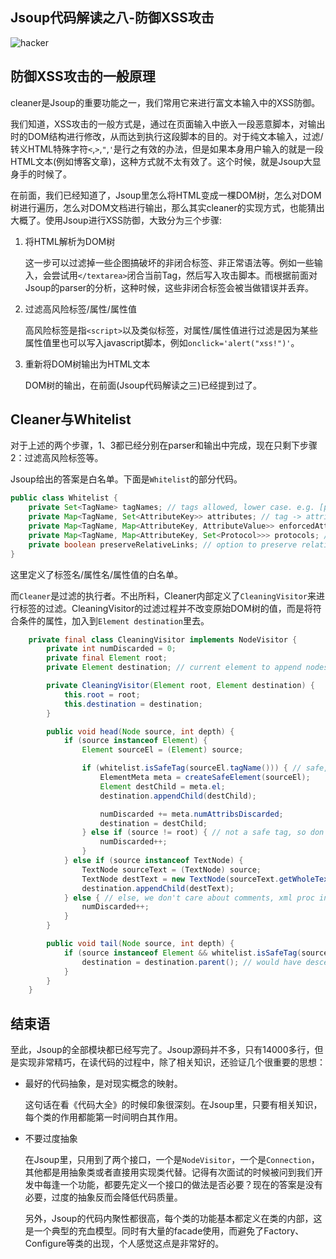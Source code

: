 Jsoup代码解读之八-防御XSS攻击
--------
![hacker][1]

## 防御XSS攻击的一般原理

cleaner是Jsoup的重要功能之一，我们常用它来进行富文本输入中的XSS防御。

我们知道，XSS攻击的一般方式是，通过在页面输入中嵌入一段恶意脚本，对输出时的DOM结构进行修改，从而达到执行这段脚本的目的。对于纯文本输入，过滤/转义HTML特殊字符`<`,`>`,`"`,`'`是行之有效的办法，但是如果本身用户输入的就是一段HTML文本(例如博客文章)，这种方式就不太有效了。这个时候，就是Jsoup大显身手的时候了。

在前面，我们已经知道了，Jsoup里怎么将HTML变成一棵DOM树，怎么对DOM树进行遍历，怎么对DOM文档进行输出，那么其实cleaner的实现方式，也能猜出大概了。使用Jsoup进行XSS防御，大致分为三个步骤:

1. 将HTML解析为DOM树

	这一步可以过滤掉一些企图搞破坏的非闭合标签、非正常语法等。例如一些输入，会尝试用`</textarea>`闭合当前Tag，然后写入攻击脚本。而根据前面对Jsoup的parser的分析，这种时候，这些非闭合标签会被当做错误并丢弃。

2. 过滤高风险标签/属性/属性值

	高风险标签是指`<script>`以及类似标签，对属性/属性值进行过滤是因为某些属性值里也可以写入javascript脚本，例如`onclick='alert("xss!")'`。


3. 重新将DOM树输出为HTML文本

	DOM树的输出，在前面(Jsoup代码解读之三)已经提到过了。

## Cleaner与Whitelist

对于上述的两个步骤，1、3都已经分别在parser和输出中完成，现在只剩下步骤 2：过滤高风险标签等。

Jsoup给出的答案是白名单。下面是`Whitelist`的部分代码。

```java
public class Whitelist {
    private Set<TagName> tagNames; // tags allowed, lower case. e.g. [p, br, span]
    private Map<TagName, Set<AttributeKey>> attributes; // tag -> attribute[]. allowed attributes [href] for a tag.
    private Map<TagName, Map<AttributeKey, AttributeValue>> enforcedAttributes; // always set these attribute values
    private Map<TagName, Map<AttributeKey, Set<Protocol>>> protocols; // allowed URL protocols for attributes
    private boolean preserveRelativeLinks; // option to preserve relative links
}
```    

这里定义了标签名/属性名/属性值的白名单。

而`Cleaner`是过滤的执行者。不出所料，Cleaner内部定义了`CleaningVisitor`来进行标签的过滤。CleaningVisitor的过滤过程并不改变原始DOM树的值，而是将符合条件的属性，加入到`Element destination`里去。

```java
    private final class CleaningVisitor implements NodeVisitor {
        private int numDiscarded = 0;
        private final Element root;
        private Element destination; // current element to append nodes to

        private CleaningVisitor(Element root, Element destination) {
            this.root = root;
            this.destination = destination;
        }

        public void head(Node source, int depth) {
            if (source instanceof Element) {
                Element sourceEl = (Element) source;

                if (whitelist.isSafeTag(sourceEl.tagName())) { // safe, clone and copy safe attrs
                    ElementMeta meta = createSafeElement(sourceEl);
                    Element destChild = meta.el;
                    destination.appendChild(destChild);

                    numDiscarded += meta.numAttribsDiscarded;
                    destination = destChild;
                } else if (source != root) { // not a safe tag, so don't add. don't count root against discarded.
                    numDiscarded++;
                }
            } else if (source instanceof TextNode) {
                TextNode sourceText = (TextNode) source;
                TextNode destText = new TextNode(sourceText.getWholeText(), source.baseUri());
                destination.appendChild(destText);
            } else { // else, we don't care about comments, xml proc instructions, etc
                numDiscarded++;
            }
        }

        public void tail(Node source, int depth) {
            if (source instanceof Element && whitelist.isSafeTag(source.nodeName())) {
                destination = destination.parent(); // would have descended, so pop destination stack
            }
        }
    }
```
    

## 结束语

至此，Jsoup的全部模块都已经写完了。Jsoup源码并不多，只有14000多行，但是实现非常精巧，在读代码的过程中，除了相关知识，还验证几个很重要的思想：

* 最好的代码抽象，是对现实概念的映射。

	这句话在看《代码大全》的时候印象很深刻。在Jsoup里，只要有相关知识，每个类的作用都能第一时间明白其作用。

* 不要过度抽象

	在Jsoup里，只用到了两个接口，一个是`NodeVisitor`，一个是`Connection`，其他都是用抽象类或者直接用实现类代替。记得有次面试的时候被问到我们开发中每逢一个功能，都要先定义一个接口的做法是否必要？现在的答案是没有必要，过度的抽象反而会降低代码质量。

	另外，Jsoup的代码内聚性都很高，每个类的功能基本都定义在类的内部，这是一个典型的充血模型。同时有大量的facade使用，而避免了Factory、Configure等类的出现，个人感觉这点是非常好的。

  [1]: http://static.oschina.net/uploads/space/2013/0831/071752_RBZc_190591.png